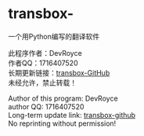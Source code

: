 # transbox-  
一个用Python编写的翻译软件  

此程序作者：DevRoyce  
作者QQ：1716407520  
长期更新链接：[transbox-GitHub](https://github.com/DevRoyce/transbox-/)  
未经允许，禁止转载！  

Author of this program: DevRoyce  
author QQ: 1716407520  
Long-term update link: [transbox-github ](https://github.com/devroyce/transbox-/)  
No reprinting without permission!
